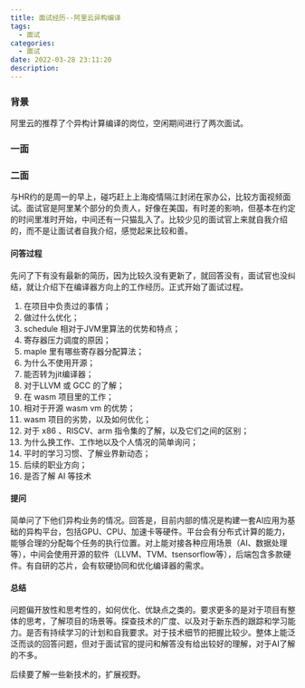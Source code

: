 ```yaml
---
title: 面试经历--阿里云异构编译
tags:
  - 面试
categories:
  - 面试
date: 2022-03-28 23:11:20
description: 
---
```


### 背景

阿里云的推荐了个异构计算编译的岗位，空闲期间进行了两次面试。

### 一面

### 二面

与HR约的是周一的早上，碰巧赶上上海疫情隔江封闭在家办公，比较方面视频面试。面试官是阿里某个部分的负责人，好像在美国，有时差的影响，但基本在约定的时间里准时开始，中间还有一只猫乱入了。比较少见的面试官上来就自我介绍的，而不是让面试者自我介绍，感觉起来比较和善。

#### 问答过程

先问了下有没有最新的简历，因为比较久没有更新了，就回答没有，面试官也没纠结，就让介绍下在编译器方向上的工作经历。正式开始了面试过程。

1. 在项目中负责过的事情；
2. 做过什么优化；
3. schedule 相对于JVM里算法的优势和特点；
4. 寄存器压力调度的原因；
5. maple 里有哪些寄存器分配算法；
6. 为什么不使用开源；
7. 能否转为jit编译器；
8. 对于LLVM 或 GCC 的了解；
9. 在 wasm 项目里的工作；
10. 相对于开源 wasm vm 的优势；
11. wasm 项目的劣势，以及如何优化；
12. 对于 x86 、RISCV、arm 指令集的了解，以及它们之间的区别；
13. 为什么换工作、工作地以及个人情况的简单询问；
14. 平时的学习习惯、了解业界新动态；
15. 后续的职业方向；
16. 是否了解 AI 等技术

#### 提问

简单问了下他们异构业务的情况。回答是，目前内部的情况是构建一套AI应用为基础的异构平台，包括GPU、CPU、加速卡等硬件。平台会有分布式计算的能力，能够合理的分配每个任务的执行位置。对上能对接各种应用场景（AI、数据处理等），中间会使用开源的软件（LLVM、TVM、tsensorflow等），后端包含多款硬件。有自研的芯片，会有软硬协同和优化编译器的需求。

#### 总结

问题偏开放性和思考性的，如何优化、优缺点之类的。要求更多的是对于项目有整体的思考，了解项目的场景等。探查技术的广度、以及对于新东西的跟踪和学习能力。是否有持续学习的计划和自我要求。对于技术细节的把握比较少。整体上能泛泛而谈的回答问题，但对于面试官的提问和解答没有给出较好的理解，对于AI了解的不多。

后续要了解一些新技术的，扩展视野。







 <!-- more -->

